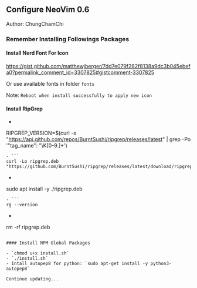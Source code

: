## Configure NeoVim 0.6 
Author: ChungChamChi

### Remember Installing Followings Packages

#### Install Nerd Font For Icon 
https://gist.github.com/matthewjberger/7dd7e079f282f8138a9dc3b045ebefa0?permalink_comment_id=3307825#gistcomment-3307825

Or use available fonts in folder `fonts`

Note: `Reboot when install successfully to apply new icon`

#### Install RipGrep

- ```
RIPGREP_VERSION=$(curl -s "https://api.github.com/repos/BurntSushi/ripgrep/releases/latest" | grep -Po '"tag_name": "\K[0-9.]+')
```
- ```
curl -Lo ripgrep.deb "https://github.com/BurntSushi/ripgrep/releases/latest/download/ripgrep_${RIPGREP_VERSION}_amd64.deb"
```
- ```
sudo apt install -y ./ripgrep.deb
```
- ```
rg --version
```
- ```
rm -rf ripgrep.deb
```

#### Install NPM Global Packages

- `chmod u+x install.sh`
- `./install.sh`
- Intall autopep8 for python: `sudo apt-get install -y python3-autopep8`

Continue updating...
